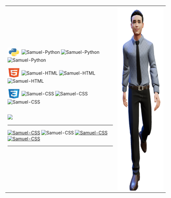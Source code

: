 <table border="0">
  <tr>
    <td>
      <div>
      <img align="center" alt="Samuel-Python" height="30" width="40" src="https://raw.githubusercontent.com/devicons/devicon/master/icons/python/python-original.svg">
      <img align="center" alt="Samuel-Python" height="30" width="40" src="https://cdn.jsdelivr.net/gh/devicons/devicon/icons/cplusplus/cplusplus-original.svg">
      <img align="center" alt="Samuel-Python" height="30" width="40" src="https://cdn.jsdelivr.net/gh/devicons/devicon/icons/java/java-original.svg">
      <img align="center" alt="Samuel-Python" height="30" width="40" src="https://cdn.jsdelivr.net/gh/devicons/devicon/icons/mysql/mysql-original.svg"><br><br>
      <img align="center" alt="Samuel-HTML" height="30" width="40" src="https://raw.githubusercontent.com/devicons/devicon/master/icons/html5/html5-original.svg">
      <img align="center" alt="Samuel-HTML" height="30" width="40" src="https://cdn.jsdelivr.net/gh/devicons/devicon/icons/csharp/csharp-original.svg">
      <img align="center" alt="Samuel-HTML" height="30" width="40" src="https://cdn.jsdelivr.net/gh/devicons/devicon/icons/jupyter/jupyter-original-wordmark.svg">
      <img align="center" alt="Samuel-HTML" height="30" width="40" src="https://cdn.jsdelivr.net/gh/devicons/devicon/icons/php/php-original.svg"><br><br>
      <img align="center" alt="Samuel-CSS" height="30" width="40" src="https://raw.githubusercontent.com/devicons/devicon/master/icons/css3/css3-original.svg">
      <img align="center" alt="Samuel-CSS" height="30" width="40" src="https://cdn.jsdelivr.net/gh/devicons/devicon/icons/flask/flask-original.svg">
      <img align="center" alt="Samuel-CSS" height="30" width="40" src="https://cdn.jsdelivr.net/gh/devicons/devicon/icons/markdown/markdown-original.svg">
      <img align="center" alt="Samuel-CSS" height="30" width="40" src="https://cdn.jsdelivr.net/gh/devicons/devicon/icons/pycharm/pycharm-original.svg"><br><br>
        <p></p>
        <img height="180em" src="https://github-readme-stats.vercel.app/api?username=samuelllegal&show_icons=true&theme=dark&include_all_commits=true&count_private=true"/>
      </div>
      <div>
    <hr>
    <a href="mailto:samueldqrodrigues@gmail.com"><img align="center" alt="Samuel-CSS" src="https://img.shields.io/badge/Gmail-D14836?style=for-the-badge&logo=gmail&logoColor=white"></a>
    <img align="center" alt="Samuel-CSS" src="https://img.shields.io/badge/WhatsApp-25D366?style=for-the-badge&logo=whatsapp&logoColor=white">
    <a href="https://www.linkedin.com/in/samuel-rodriguesit"><img align="center" alt="Samuel-CSS" src="https://img.shields.io/badge/LinkedIn-0077B5?style=for-the-badge&logo=linkedin&logoColor=white"></a>
    <a href="https://www.pinterest.com/samueldqrodrigues"><img align="center" alt="Samuel-CSS" src="https://img.shields.io/badge/Pinterest-%23E60023.svg?&style=for-the-badge&logo=Pinterest&logoColor=white"></a>
    <hr>
  </div>
    </td>
    <td>
      <img height="580em" src="https://github.com/samuelllegal/samuelllegal/blob/main/img/avatar-corpo-social.png"/>
    </td>
  </tr>
</table>

<div>
  
  <div>
    
  </div>
</div>
